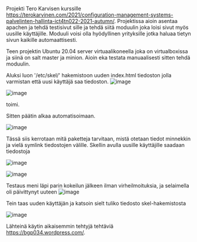 Projekti Tero Karvisen  kurssille https://terokarvinen.com/2021/configuration-management-systems-palvelinten-hallinta-ict4tn022-2021-autumn/. Projektissa aioin asentaa apachen ja tehdä testisivut sille ja tehdä siitä moduulin joka loisi sivut myös uusille käyttäjille. Moduuli voisi olla hyödyllinen yrityksille jotka haluaa tietyn sivun kaikille automaattisesti.

Teen projektin Ubuntu 20.04 server virtuaalikoneella joka on virtualboxissa ja siinä on salt master ja minion. Aioin eka testata manuaalisesti sitten tehdä moduulin.

Aluksi luon '/etc/skel/' hakemistoon uuden index.html tiedoston jolla varmistan että uusi käyttäjä saa tiedoston. 
![image](https://user-images.githubusercontent.com/94476967/145738142-74f18150-b9a6-431a-a304-fb0192c1b83e.png)

![image](https://user-images.githubusercontent.com/94476967/145742196-21ef7114-f19e-43e0-abf2-bd9c920085f9.png)

toimi.

Sitten päätin alkaa automatisoimaan.

![image](https://user-images.githubusercontent.com/94476967/145738763-8fde29c4-4832-4ea7-a35b-42ae6b07576e.png)

Tässä siis kerrotaan mitä paketteja tarvitaan, mistä otetaan tiedot minnekkin ja vielä symlink tiedostojen välille. Skellin avulla uusille käyttäjille saadaan tiedostoja

![image](https://user-images.githubusercontent.com/94476967/145740100-b351675f-4560-40d5-825b-59a4f992d4b0.png)

![image](https://user-images.githubusercontent.com/94476967/145740019-0835f5ac-76a4-485d-8b88-8cae17bdd4a6.png)

Testaus meni läpi parin kokeilun jälkeen ilman virheilmoituksia, ja selaimella oli päivittynyt uuteen
![image](https://user-images.githubusercontent.com/94476967/145740295-8e232dd4-f796-4e46-831c-e899e147b4c3.png)

Tein taas uuden käyttäjän ja katsoin sielt tuliko tiedosto skel-hakemistosta

![image](https://user-images.githubusercontent.com/94476967/145741051-e125acba-f35d-4eb5-b576-10e159e18a33.png)

Lähteinä käytin aikaisemmin tehtyjä tehtäviä https://bgp034.wordpress.com/.
